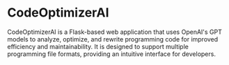 # CodeOptimizerAI
CodeOptimizerAI is a Flask-based web application that uses OpenAI's GPT models to analyze, optimize, and rewrite programming code for improved efficiency and maintainability. It is designed to support multiple programming file formats, providing an intuitive interface for developers.

